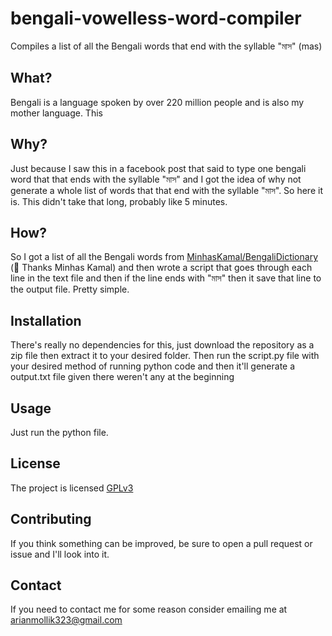 # bengali-vowelless-word-compiler

 Compiles a list of all the Bengali words that end with the syllable "মাস" (mas)

## What?

Bengali is a language spoken by over 220 million people and is also my mother language. This

## Why?

Just because I saw this in a facebook post that said to type one bengali word that that ends with the syllable "মাস" and I got the idea of why not generate a whole list of words that that end with the syllable "মাস". So here it is. This didn't take that long, probably like 5 minutes.

## How?

So I got a list of all the Bengali words from [MinhasKamal/BengaliDictionary](https://github.com/MinhasKamal/BengaliDictionary) (🤍 Thanks Minhas Kamal) and then wrote a script that goes through each line in the text file and then if the line ends with "মাস" then it save that line to the output file. Pretty simple.

## Installation

There's really no dependencies for this, just download the repository as a zip file then extract it to your desired folder. Then run the script.py file with your desired method of running python code and then it'll generate a output.txt file given there weren't any at the beginning

## Usage

Just run the python file.

## License

The project is licensed [GPLv3](https://www.gnu.org/licenses/gpl-3.0.en.html "The GNU General Public License is a free, copyleft license for software and other kinds of works. The licenses for most software and other practical works")

## Contributing

If you think something can be improved, be sure to open a pull request or issue and I'll look into it.

## Contact

If you need to contact me for some reason consider emailing me at [arianmollik323@gmail.com](mailto:arianmollik323@gmail.com)
